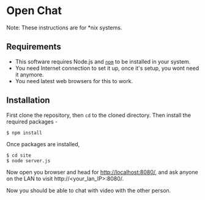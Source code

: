 Open Chat
===
Note: These instructions are for *nix systems.

Requirements
---
 - This software requires Node.js and [`npm`](https://github.com/isaacs/npm) to be installed in your system.
 - You need Internet connection to set it up, once it's setup, you wont need it anymore.
 - You need latest web browsers for this to work.

Installation
---
First clone the repository, then `cd` to the cloned directory. Then install the required packages -

    $ npm install

Once packages are installed,

    $ cd site
    $ node server.js

Now open you browser and head for [http://localhost:8080/](http://localhost:8080/), and ask anyone on the LAN to visit http://&lt;your_lan_IP>:8080/.

Now you should be able to chat with video with the other person.